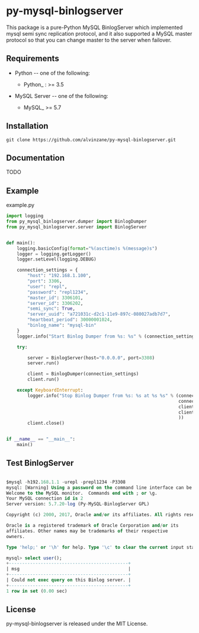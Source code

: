 py-mysql-binlogserver
=====================


This package is a pure-Python MySQL BinlogServer which implemented mysql semi sync replication protocol, and it also supported a MySQL master protocol so that you can change master to the server when failover.


Requirements
-------------

* Python -- one of the following:

  - Python_ : >= 3.5

* MySQL Server -- one of the following:

  - MySQL_ >= 5.7

Installation
------------

```
git clone https://github.com/alvinzane/py-mysql-binlogserver.git
```


Documentation
-------------

TODO

Example
-------
example.py
```python
import logging
from py_mysql_binlogserver.dumper import BinlogDumper
from py_mysql_binlogserver.server import BinlogServer


def main():
    logging.basicConfig(format="%(asctime)s %(message)s")
    logger = logging.getLogger()
    logger.setLevel(logging.DEBUG)

    connection_settings = {
        "host": "192.168.1.100",
        "port": 3306,
        "user": "repl",
        "password": "repl1234",
        "master_id": 3306101,
        "server_id": 3306202,
        "semi_sync": True,
        "server_uuid": "a721031c-d2c1-11e9-897c-080027adb7d7",
        "heartbeat_period": 30000001024,
        "binlog_name": "mysql-bin"
    }
    logger.info("Start Binlog Dumper from %s: %s" % (connection_settings['host'], connection_settings['port']))

    try:

        server = BinlogServer(host="0.0.0.0", port=3308)
        server.run()

        client = BinlogDumper(connection_settings)
        client.run()

    except KeyboardInterrupt:
        logger.info("Stop Binlog Dumper from %s: %s at %s %s" % (connection_settings['host'],
                                                                 connection_settings['port'],
                                                                 client._log_file,
                                                                 client._log_pos,
                                                                 ))
        client.close()


if __name__ == "__main__":
    main()

```

Test BinlogServer
-----------------
```sql

$mysql -h192.168.1.1 -urepl -prepl1234 -P3308
mysql: [Warning] Using a password on the command line interface can be insecure.
Welcome to the MySQL monitor.  Commands end with ; or \g.
Your MySQL connection id is 2
Server version: 5.7.20-log (Py-MySQL-BinlogServer GPL)

Copyright (c) 2000, 2017, Oracle and/or its affiliates. All rights reserved.

Oracle is a registered trademark of Oracle Corporation and/or its
affiliates. Other names may be trademarks of their respective
owners.

Type 'help;' or '\h' for help. Type '\c' to clear the current input statement.

mysql> select user();
+---------------------------------------------+
| msg                                         |
+---------------------------------------------+
| Could not exec query on this Binlog server. |
+---------------------------------------------+
1 row in set (0.00 sec)
```


License
-------

py-mysql-binlogserver is released under the MIT License.
